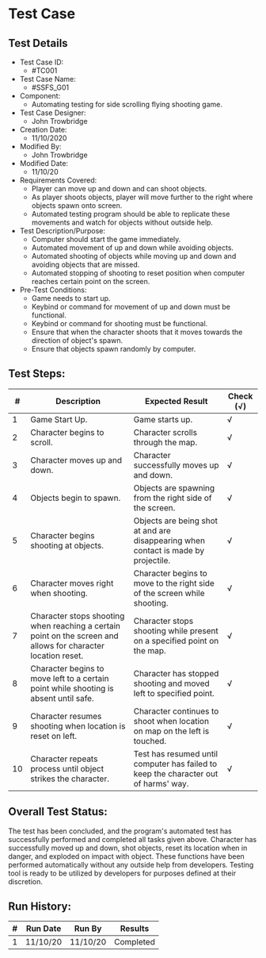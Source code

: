 # Test Case 

## Test Details

* Test Case ID:
  * #TC001
* Test Case Name:
  * #SSFS_G01
* Component: 
  * Automating testing for side scrolling flying shooting game.
* Test Case Designer:
  * John Trowbridge
* Creation Date:
  * 11/10/2020
* Modified By:
  * John Trowbridge
* Modified Date:
  * 11/10/20
* Requirements Covered:
  * Player can move up and down and can shoot objects.
  * As player shoots objects, player will move further to the right where objects spawn onto screen.
  * Automated testing program should be able to replicate these movements and watch for objects without outside help.
* Test Description/Purpose:
  * Computer should start the game immediately.
  * Automated movement of up and down while avoiding objects.
  * Automated shooting of objects while moving up and down and avoiding objects that are missed.
  * Automated stopping of shooting to reset position when computer reaches certain point on the screen.
* Pre-Test Conditions:
  * Game needs to start up.
  * Keybind or command for movement of up and down must be functional.
  * Keybind or command for shooting must be functional.
  * Ensure that when the character shoots that it moves towards the direction of object's spawn.
  * Ensure that objects spawn randomly by computer.
## Test Steps: 
| # | Description | Expected Result | Check (√) |
| --- | --- | --- | --- |
| 1 | Game Start Up. | Game starts up. | √ |			
| 2 | Character begins to scroll. | Character scrolls through the map. | √ |			
| 3 | Character moves up and down. | Character successfully moves up and down. | √ |			
| 4 | Objects begin to spawn. | Objects are spawning from the right side of the screen. | √ |			
| 5 | Character begins shooting at objects. | Objects are being shot at and are disappearing when contact is made by projectile. | √ |			
| 6 | Character moves right when shooting. | Character begins to move to the right side of the screen while shooting. | √ |			
| 7 | Character stops shooting when reaching a certain point on the screen and allows for character location reset. | Character stops shooting while present on a specified point on the map. | √ |			
| 8 | Character begins to move left to a certain point while shooting is absent until safe. | Character has stopped shooting and moved left to specified point. | √ |			
| 9 | Character resumes shooting when location is reset on left. | Character continues to shoot when location on map on the left is touched. | √ |			
| 10 | Character repeats process until object strikes the character. | Test has resumed until computer has failed to keep the character out of harms' way. | √ |			

## Overall Test Status:

The test has been concluded, and the program's automated test has successfully performed and completed all tasks given above. Character has successfully moved up and down, shot objects, reset its location when in danger, and exploded on impact with object. These functions have been performed automatically without any outside help from developers. Testing tool is ready to be utilized by developers for purposes defined at their discretion.

## Run History:
| # |	Run Date |	Run By |	Results |
| --- | --- | --- | --- |
| 1 | 11/10/20 | 11/10/20 | Completed |


